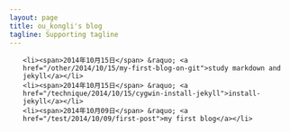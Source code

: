 ```yaml
---
layout: page
title: ou_kongli's blog
tagline: Supporting tagline
---
```



<ul class="posts">

    <li><span>2014年10月15日</span> &raquo; <a href="/other/2014/10/15/my-first-blog-on-git">study markdown and jekyll</a></li>
    <li><span>2014年10月15日</span> &raquo; <a href="/technique/2014/10/15/cygwin-install-jekyll">install-jekyll</a></li>
    <li><span>2014年10月09日</span> &raquo; <a href="/test/2014/10/09/first-post">my first blog</a></li>

</ul>
